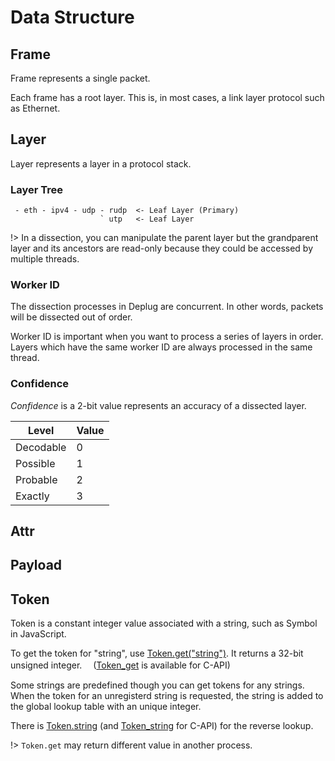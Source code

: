 
# Data Structure

## Frame

Frame represents a single packet.

Each frame has a root layer.
This is, in most cases, a link layer protocol such as Ethernet.

## Layer

Layer represents a layer in a protocol stack.

### Layer Tree

```
 - eth - ipv4 - udp - rudp  <- Leaf Layer (Primary)
                    ` utp   <- Leaf Layer
```

!> In a dissection, you can manipulate the parent layer but the grandparent layer
and its ancestors are read-only because they could be accessed by multiple threads.

### Worker ID

The dissection processes in Deplug are concurrent.
In other words, packets will be dissected out of order.

Worker ID is important when you want to process a series of layers in order.
Layers which have the same worker ID are always processed in the same thread.

### Confidence

_Confidence_ is a 2-bit value represents an accuracy of a dissected layer.

|Level    |Value|
|---------|-----|
|Decodable|0    |
|Possible |1    |
|Probable |2    |
|Exactly  |3    |

## Attr

## Payload


## Token

Token is a constant integer value associated with a string, such as Symbol in JavaScript.

To get the token for "string", use [Token.get("string")](diss-api-js.md#js-func-token-get).
It returns a 32-bit unsigned integer.　
([Token_get](diss-api-c.md#c-func-token-get) is available for C-API)

Some strings are predefined though you can get tokens for any strings. When the token for an unregisterd string is requested, the string is added to the global lookup table with an unique integer.

There is [Token.string](diss-api-js.md#js-func-token-string)
(and [Token_string](diss-api-c.md#c-func-token-string) for C-API) for the reverse lookup.

!> `Token.get` may return different value in another process.
